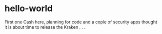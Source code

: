 # hello-world
First one
Cash here, planning for code and a cople of security apps
thought it is about time to release the Kraken . . .
